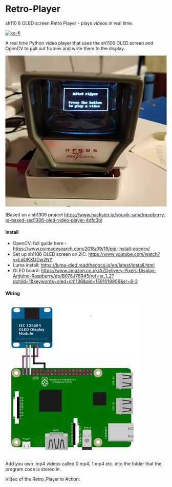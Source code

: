 # Retro-Player
sh110 6 OLED screen Retro Player - plays videos in real time.

[![ko-fi](https://www.ko-fi.com/img/githubbutton_sm.svg)](https://ko-fi.com/O4O31OGEX)

A real time Python video player that uses the sh1106 OLED screen and OpenCV to pull out frames and write them to the display.

![](images/cover.png)

(Based on a sh1306 project https://www.hackster.io/souvik-saha/raspberry-pi-based-ssd1306-oled-video-player-4dfc3b)

<h4> Install </h4>

* OpenCV: full guide here - https://www.pyimagesearch.com/2018/09/19/pip-install-opencv/
* Set up sh1106 OLED screen on 2IC: https://www.youtube.com/watch?v=LdOKXUDw2NY
* Luma install: https://luma-oled.readthedocs.io/en/latest/install.html
* OLED board: https://www.amazon.co.uk/AZDelivery-Pixels-Display-Arduino-Raspberry/dp/B078J78R45/ref=sr_1_2?dchild=1&keywords=oled+sh1106&qid=1591019906&sr=8-2

<h4> Wiring </h4>

![](images/wire.png)

Add you own .mp4 videos called 0.mp4, 1.mp4 etc. into the folder that the program code is stored in.

Video of the Retro_Player in Action: 
